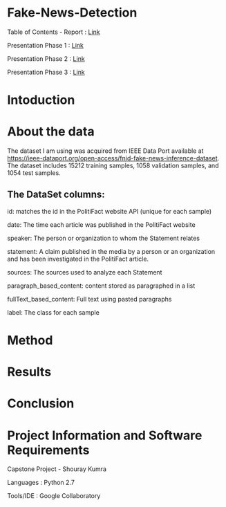 # Fake-News-Detection

Table of Contents -
Report : [Link](https://sites.google.com/umbc.edu/data606/spring-21-section-1/shouray-kumra?authuser=0)

Presentation Phase 1 : [Link]()

Presentation Phase 2 : [Link]()

Presentation Phase 3 : [Link]()

# Intoduction

# About the data
The dataset I am using was acquired from IEEE Data Port available at https://ieee-dataport.org/open-access/fnid-fake-news-inference-dataset. The dataset includes 15212 training samples, 1058 validation samples, and 1054 test samples. 

## The DataSet columns:

id: matches the id in the PolitiFact website API (unique for each sample)

date: The time each article was published in the PolitiFact website

speaker: The person or organization to whom the Statement relates

statement: A claim published in the media by a person or an organization and has been investigated in the PolitiFact article.

sources: The sources used to analyze each Statement

paragraph_based_content: content stored as paragraphed in a list

fullText_based_content: Full text using pasted paragraphs

label: The class for each sample

# Method

# Results

# Conclusion

# Project Information and Software Requirements
Capstone Project - Shouray Kumra

Languages : Python 2.7

Tools/IDE : Google Collaboratory
